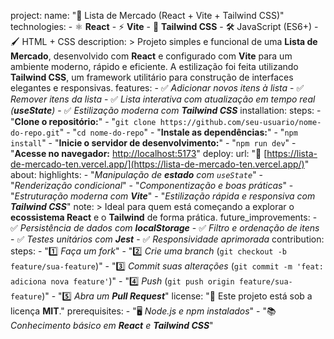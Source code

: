 project:
  name: "🛒 Lista de Mercado (React + Vite + Tailwind CSS)"
  technologies: 
    - ⚛️ **React**
    - ⚡ **Vite**
    - 🎨 **Tailwind CSS**
    - 🛠️ JavaScript (ES6+)
    - 🖌️ HTML + CSS
  description: >
    Projeto simples e funcional de uma **Lista de Mercado**, desenvolvido com **React** e configurado com **Vite** para um ambiente moderno, rápido e eficiente.
    A estilização foi feita utilizando **Tailwind CSS**, um framework utilitário para construção de interfaces elegantes e responsivas.
  features:
    - ✅ *Adicionar novos itens à lista*
    - ✅ *Remover itens da lista*
    - ✅ *Lista interativa com atualização em tempo real (**useState**)*
    - ✅ *Estilização moderna com **Tailwind CSS***
  installation:
    steps:
      - "**Clone o repositório:**"
      - "`git clone https://github.com/seu-usuario/nome-do-repo.git`"
      - "`cd nome-do-repo`"
      - "**Instale as dependências:**"
      - "`npm install`"
      - "**Inicie o servidor de desenvolvimento:**"
      - "`npm run dev`"
      - "**Acesse no navegador:** [http://localhost:5173](http://localhost:5173)"
  deploy:
    url: "🔗 [https://lista-de-mercado-ten.vercel.app/](https://lista-de-mercado-ten.vercel.app/)"
  about:
    highlights:
      - "*Manipulação de **estado** com `useState`*"
      - "*Renderização condicional*"
      - "*Componentização e boas práticas*"
      - "*Estruturação moderna com **Vite***"
      - "*Estilização rápida e responsiva com **Tailwind CSS***"
    note: >
      Ideal para quem está começando a explorar o **ecossistema React** e o **Tailwind** de forma prática.
  future_improvements:
    - ✅ *Persistência de dados com **localStorage***
    - ✅ *Filtro e ordenação de itens*
    - ✅ *Testes unitários com **Jest***
    - ✅ *Responsividade aprimorada*
  contribution:
    steps:
      - "1️⃣ *Faça um fork*"
      - "2️⃣ *Crie uma branch* (`git checkout -b feature/sua-feature`)"
      - "3️⃣ *Commit suas alterações* (`git commit -m 'feat: adiciona nova feature'`)"
      - "4️⃣ *Push* (`git push origin feature/sua-feature`)"
      - "5️⃣ *Abra um **Pull Request***"
  license: "📄 Este projeto está sob a licença **MIT**."
  prerequisites:
    - "🖥️ *Node.js e npm instalados*"
    - "📚 *Conhecimento básico em **React** e **Tailwind CSS***"
